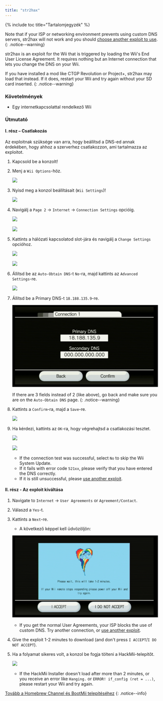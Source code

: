 ```yaml
---
title: "str2hax"
---
```


{% include toc title="Tartalomjegyzék" %}

Note that if your ISP or networking environment prevents using custom DNS servers, str2hax will not work and you should [choose another exploit to use](get-started).
{: .notice--warning}

str2hax is an exploit for the Wii that is triggered by loading the Wii's End User License Agreement. It requires nothing but an Internet connection that lets you change the DNS on your Wii.

If you have installed a mod like CTGP Revolution or Project+, str2hax may load that instead. If it does, restart your Wii and try again without your SD card inserted.
{: .notice--warning}

### Követelmények

* Egy internetkapcsolattal rendelkező Wii

### Útmutató

#### I. rész – Csatlakozás

Az exploitnak szüksége van arra, hogy beállítsd a DNS-ed annak érdekében, hogy ahhoz a szerverhez csatlakozzon, ami tartalmazza az exploitot.

1. Kapcsold be a konzolt!
1. Menj a `Wii Options`-höz.

    ![](/images/riiconnect24/Internet_1.png)

1. Nyisd meg a konzol beállításait (`Wii Settings`)!

    ![](/images/riiconnect24/Internet_2.png)

1. Navigálj a `Page 2` -> `Internet` -> `Connection Settings` opcióig.

    ![](/images/riiconnect24/Internet_3.png)

    ![](/images/riiconnect24/Internet_4.png)

1. Kattints a hálózati kapcsolatod slot-jára és navigálj a `Change Settings` opcióhoz.

    ![](/images/riiconnect24/Internet_5.png)

    ![](/images/riiconnect24/Internet_6.png)

1. Állítsd be az `Auto-Obtain DNS`-t `No`-ra, majd kattints az `Advanced Settings`-re.

    ![](/images/riiconnect24/Internet_7.png)

1. Állítsd be a Primary DNS-t `18.188.135.9`-re.

    ![](/images/exploits/str2hax/dns.png)

    If there are 3 fields instead of 2 (like above), go back and make sure you are on the `Auto-Obtain DNS` page.
    {: .notice--warning}

1. Kattints a `Confirm`-ra, majd a `Save`-re.

    ![](/images/riiconnect24/Internet_10.png)

1. Ha kérdezi, kattints az `OK`-ra, hogy végrehajtsd a csatlakozási tesztet.

    ![](/images/riiconnect24/Internet_11.png)

    ![](/images/riiconnect24/Internet_12.png)

    + If the connection test was successful, select `No` to skip the Wii System Update.
    + If it fails with error code `521xx`, please verify that you have entered the DNS correctly.
    + If it is still unsuccessful, please [use another exploit](get-started).

#### II. rész - Az exploit kiváltása

1. Navigate to `Internet` -> `User Agreements` or `Agreement/Contact`.
1. Válaszd a `Yes`-t.
1. Kattints a `Next`-re.
    + A következő képpel kell üdvözöljön:

    ![](/images/exploits/str2hax/EULA.png)

    + If you get the normal User Agreements, your ISP blocks the use of custom DNS. Try another connection, or [use another exploit](get-started).

1. Give the exploit 1-2 minutes to download (and don't press `I ACCEPT`/`I DO NOT ACCEPT`).
1. Ha a folyamat sikeres volt, a konzol be fogja tölteni a HackMii-telepítőt.

    ![](/images/hackmii/scam.png)

    + If the HackMii Installer doesn't load after more than 2 minutes, or you receive an error like `Hanging.` or `ERROR! if_config (ret = ...)`, please restart your Wii and try again.

[Tovább a Homebrew Channel és BootMii telepítéséhez](hbc)
{: .notice--info}
